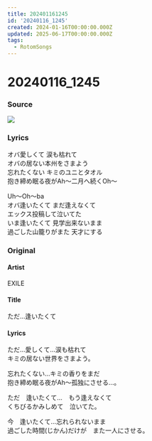 ```yaml
---
title: 202401161245
id: '20240116_1245'
created: 2024-01-16T00:00:00.000Z
updated: 2025-06-17T00:00:00.000Z
tags:
  - RotomSongs
---
```

# 20240116_1245

### Source

![](https://x.com/Starlystrongest/status/1747102750398365941)

### Lyrics

オバ愛しくて 涙も枯れて  
オバの居ない本州をさまよう  
忘れたくない キミのユニとタオル  
抱き締め眠る夜がAh～二月へ続くOh〜  

Uh〜Oh〜ba  
オバ逢いたくて まだ逢えなくて  
エックス投稿して泣いてた  
いま逢いたくて 見学出来ないまま  
過ごした山籠りがまた 天才にする  

### Original

#### Artist

EXILE

#### Title

ただ…逢いたくて

#### Lyrics

ただ…愛しくて…涙も枯れて  
キミの居ない世界をさまよう。  
  
忘れたくない…キミの香りをまだ  
抱き締め眠る夜がAh～孤独にさせる…。  
  
ただ　逢いたくて…　もう逢えなくて  
くちびるかみしめて　泣いてた。  
  
今　逢いたくて…忘れられないまま  
過ごした時間(じかん)だけが　また一人にさせる。  


